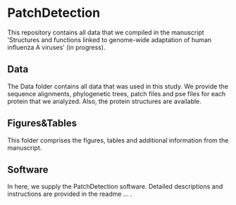 # PatchDetection
This repository contains all data that we compiled in the manuscript 'Structures and functions linked to genome-wide adaptation of human influenza A viruses' (in progress).

## Data
The Data folder contains all data that was used in this study. We provide the sequence alignments, phylogenetic trees, patch files and pse files for each protein that we analyzed. Also, the protein structures are available. 

## Figures&Tables
This folder comprises the figures, tables and additional information from the manuscript.

## Software
In here, we supply the PatchDetection software. Detailed descriptions and instructions are provided in the readme ... .

